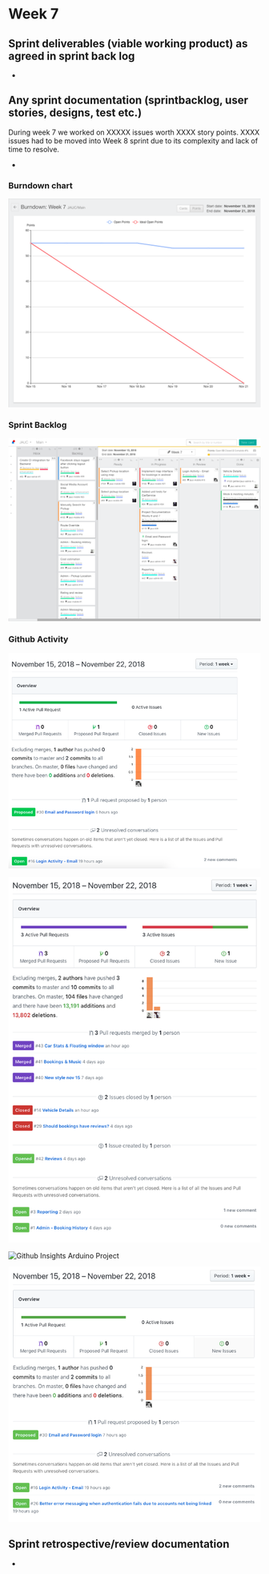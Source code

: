 # Week 7

## Sprint deliverables (viable working product) as agreed in sprint back log

- 

## Any sprint documentation (sprintbacklog, user stories, designs, test etc.)

During week 7 we worked on XXXXX issues worth XXXX story points. XXXX issues had to be moved into Week 8 sprint due to its complexity and lack of time to resolve.

-

### Burndown chart

![Burndown chart](../assets/img/week7-burndown.png)

### Sprint Backlog

![Sprint Backlog](../assets/img/week7-backlog.png)

### Github Activity

![Github Insights Mobile Project](../assets/img/week7-github-activity-mobile.png)

![Github Insights Admin Project](../assets/img/week7-github-activity-admin.png)

![Github Insights Arduino Project](../assets/img/week7-github-activity-arduino.png)

![Github Insights Project Documentation](../assets/img/week7-github-activity-docs.png)

## Sprint retrospective/review documentation

- 